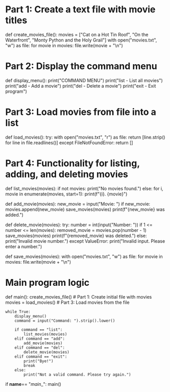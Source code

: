 # Part 1: Create a text file with movie titles
def create_movies_file():
    movies = ["Cat on a Hot Tin Roof", "On the Waterfront", "Monty Python and the Holy Grail"]
    with open("movies.txt", "w") as file:
        for movie in movies:
            file.write(movie + "\n")

# Part 2: Display the command menu
def display_menu():
    print("COMMAND MENU")
    print("list - List all movies")
    print("add  - Add a movie")
    print("del  - Delete a movie")
    print("exit - Exit program")

# Part 3: Load movies from file into a list
def load_movies():
    try:
        with open("movies.txt", "r") as file:
            return [line.strip() for line in file.readlines()]
    except FileNotFoundError:
        return []

# Part 4: Functionality for listing, adding, and deleting movies
def list_movies(movies):
    if not movies:
        print("No movies found.")
    else:
        for i, movie in enumerate(movies, start=1):
            print(f"{i}. {movie}")

def add_movie(movies):
    new_movie = input("Movie: ")
    if new_movie:
        movies.append(new_movie)
        save_movies(movies)
        print(f"{new_movie} was added.")

def delete_movie(movies):
    try:
        number = int(input("Number: "))
        if 1 <= number <= len(movies):
            removed_movie = movies.pop(number - 1)
            save_movies(movies)
            print(f"{removed_movie} was deleted.")
        else:
            print("Invalid movie number.")
    except ValueError:
        print("Invalid input. Please enter a number.")

def save_movies(movies):
    with open("movies.txt", "w") as file:
        for movie in movies:
            file.write(movie + "\n")

# Main program logic
def main():
    create_movies_file()  # Part 1: Create initial file with movies
    movies = load_movies()  # Part 3: Load movies from the file

    while True:
        display_menu()
        command = input("Command: ").strip().lower()
        
        if command == "list":
            list_movies(movies)
        elif command == "add":
            add_movie(movies)
        elif command == "del":
            delete_movie(movies)
        elif command == "exit":
            print("Bye!")
            break
        else:
            print("Not a valid command. Please try again.")

if __name__== "_main__":
    main()
